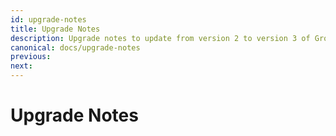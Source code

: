 ```yaml
---
id: upgrade-notes
title: Upgrade Notes
description: Upgrade notes to update from version 2 to version 3 of Grocery CRUD Enterprise.
canonical: docs/upgrade-notes
previous:
next:
---
```


# Upgrade Notes